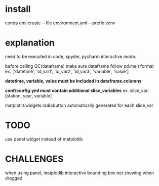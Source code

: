 # install
conda env create --file environment.yml --prefix venv

# explanation
need to be executed in code, spyder, pycharm interactive mode.

before calling QC(dataframe)
make sure dataframe follow pd.melt format
ex. ['datetime', 'id_var1', 'id_var2', 'id_var3', 'variable', 'value'] 

**datetime, variable, value must be included in dataframe.columns**

**conf/config.yml must contain additional slice_variables**
ex. slice_var: [station, year, variable]

matplotlit.widgets.radiobutton automatically generated for each slice_var

# TODO
use panel widget instead of matplotlib

# CHALLENGES
when using panel, matplotlib interactive bounding box not showing when dragged.




